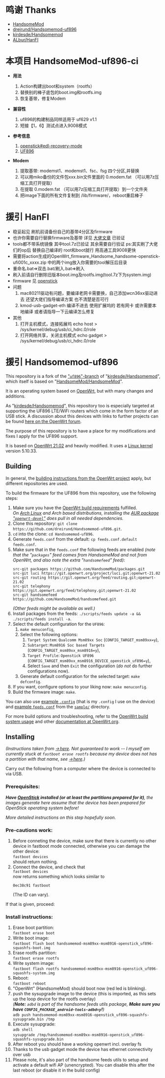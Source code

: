 # 鸣谢 Thanks
* [HandsomeMod](https://github.com/HandsomeMod/HandsomeMod)
* [dreirund/Handsomemod-uf896](https://github.com/dreirund/Handsomemod-uf896)
* [kirdesde/Handsomemod](https://github.com/kirdesde/Handsomemod/)
* [ALbur/HanFI](https://github.com/ALbur/HanFI)

# 本项目 HandsomeMod-uf896-ci
- **用法**
  1. Action构建出boot和system（rootfs）
  2. 替换别的棒子底包的boot.img和rootfs.img
  3. 恢复基带，修复Modem

- **兼容性**
  1. uf896的构建制品同样适用于 uf629 v1.1
  2. 短接【1，6】测试点进入9008模式

- **参考信息**
  1.  [openstick#edl-recovery-mode](https://github.com/colemickens/mobile-nixos/tree/openstick/devices/openstick#edl-recovery-mode)
  2.  [UF896](https://forum.openwrt.org/t/uf896-qualcomm-msm8916-lte-router-384mib-ram-2-4gib-flash-android-openwrt/131712/59)

- **Modem**
  1. 提取基带: modemst1、modemst1、fsc、fsg 四个分区,并替换
  2. 可以用miko备份的文件包xxx.bin文件里面的 0.modem.fat （可以用7z压缩工具打开提取）
  3. 在提取 0.modem.fat （可以用7z压缩工具打开提取）到一个文件夹
  4. 把image下面的所有文件复制到 /lib/firmware/，reboot重启棒子

# 援引 HanFI
* 稳妥起见 刷机前请备份自己的基带4分区及firmware
* 也许你需要自行替换firmware及基带 详见 [大佬文章](https://www.coolapk.com/feed/38895153) 已验证
* tools都不带系统镜像 其中tool.7z已验证 其余需要自行验证 ps:其实刷了大佬们的op后 替换自己编译的 root和boot就行 用高通工具9008更快
* 需要将action生成的OpenWrt_firmware_Handsome_handsome-openstick-ufi001c_xxxx.zip 中的两个img放入你需要的tool解压后目录
* 重命名.bat=>双击.bat/刷入.bat=>刷入 
* 刷入前请自行删除旧版本boot.img及rootfs.img(tool.7z下为system.img)
* firmware 见 [openstick](https://github.com/OpenStick/OpenStick/releases)
* 问题 
  1. mac80211驱动有问题，要编译老网卡需要换，自己添加wcn36xx驱动进去 还望大佬们指导编译方案 也不清楚是否可行
  2. kmod-usb-gadget-eth 编译不进去 使用扩展坞的 若有网卡 或许需要本地编译 或者请指导一下云编译怎么修复
* 其他
  1. 打开主机模式，连接拓展坞 echo host > /sys/kernel/debug/usb/ci_hdrc.0/role
  2. 打开网络共享，关闭主机模式 echo gadget > /sys/kernel/debug/usb/ci_hdrc.0/role

# 援引 Handsomemod-uf896

This repository is a fork of the ["`uf896`"-branch](https://github.com/kirdesde/Handsomemod/tree/uf896) of "[kirdesde/Handsomemod](https://github.com/kirdesde/Handsomemod/)", which itself is based on "[HandsomeMod/HandsomeMod](https://github.com/HandsomeMod/HandsomeMod/)".

It is an operating system based on [OpenWrt](http://openwrt.org/), but with many changes and additions.

As "[kirdesde/Handsomemod](https://github.com/kirdesde/Handsomemod/)", this repository too is especially targeted at supporting the UF896 LTE/WiFi routers which come in the form factor of an USB stick. A discussion about this devices with links to further projects can be found [here on the OpenWrt forum](https://forum.openwrt.org/t/131712).

The purpose of this repository is to have a place for my modifications and fixes I apply for the UF896 support.

It is based on [OpenWrt 21.02](https://openwrt.org/releases/21.02/) and heavily modified. It uses a [Linux kernel](https://kernel.org/) version 5.10.33.


## Building

In general, the [building instructions from the OpenWrt project](https://openwrt.org/docs/guide-developer/toolchain/use-buildsystem) apply, but different repositories are used.

To build the firmware for the UF896 from this repository, use the following steps:

1. Make sure you have the [OpenWrt build requirements](https://openwrt.org/docs/guide-developer/toolchain/install-buildsystem) fulfilled.  
   *On [Arch Linux](http://archlinux.org) and Arch based distributions, installing the [AUR package "`openwrt-devel`"](https://aur.archlinux.org/packages/openwrt-devel) does pull in all needed dependencies.*
2. Clone this repository: `git clone https://github.com/dreirund/Handsomemod-uf896.git`.
3. `cd` into the clone: `cd Handsomemod-uf896`.
4. Generate `feeds.conf` from the default: `cp feeds.conf.default feeds.conf`.
5. Make sure that in the `feeds.conf` the following feeds are enabled *(note that the "`packages`" feed comes from HandsomeMod and* not *from OpenWrt, and also note the extra "`handsomefeed`" feed)*:  
   ```
   src-git packages https://github.com/HandsomeMod/packages.git
   src-git luci https://git.openwrt.org/project/luci.git;openwrt-21.02
   src-git routing https://git.openwrt.org/feed/routing.git;openwrt-21.02
   src-git telephony https://git.openwrt.org/feed/telephony.git;openwrt-21.02
   src-git handsomefeed https://github.com/HandsomeMod/handsomefeed.git
   ```  
   *(Other feeds might be available as well.)*
6. Install packages from the feeds: `./scripts/feeds update -a && ./scripts/feeds install -a`.
7. Select the default configuration for the `UF896`:  
   1. `make menuconfig`,
   2. Select the following options:
      1. `Target System`: `Qualcomm Msm89xx Soc` (`CONFIG_TARGET_msm89xx=y`),
      2. `Subtarget`: `Msm8916 Soc based Targets` (`CONFIG_TARGET_msm89xx_msm8916=y`),
      3. `Target Profile`: `Openstick UF896` (`CONFIG_TARGET_msm89xx_msm8916_DEVICE_openstick_uf896=y`),
      4. Select `Save` and then `Exit` the configuration (*do not* do further configurations now).
   3. Generate default configuration for the selected target: `make defconfig`.
8. If you want, configure options to your liking now: `make menuconfig`.
9. Build the firmware image: `make`.

You can also use [example `.config`](sample/.config) (that is my `.config` I use on the device) and [example `feeds.conf`](sample/feeds.conf) from the [`sample/`](sample/) directory.

For more build options and troubleshooting, refer to the [OpenWrt build system usage](https://openwrt.org/docs/guide-developer/toolchain/use-buildsystem) and other [documentation at OpenWrt.org](https://openwrt.org/docs/).


## Installing

*(Instructions taken from [&rarr;&hairsp;here](https://github.com/kirdesde/Handsomemod/commit/aec867af57f1212a5ec3c4dea2828463bc31ea29). Not guaranteed to work -- I myself am currently stuck at `fastboot erase rootfs` because my device does not has a partition with that name, see [&rarr;&hairsp;here](https://forum.openwrt.org/t/131712/92).)*

Carry out the following from a computer where the device is connected to via USB.

### Prerequisites:

***Have [OpenStick](https://github.com/OpenStick/OpenStick) installed (or at least the partitions prepared for it)**, the images generate here assume that the device has been prepared for OpenStick operating system before!*

*More detailed instructions on this step hopefully soon.*

### Pre-cautions work:

1. Before conneting the device, make sure that there is currently no other device in fastboot mode connected, otherwise you can damage the other device:  
   `fastboot devices`  
   should return nothing.
2. Connect the device, and check that  
   `fastboot devices`  
   now returns something which looks similar to  
   ```
   0ec38c91 fastboot
   ```  
   (The ID can vary).

If that is given, proceed:

### Install instructions:

1. Erase boot partition:  
   `fastboot erase boot`
2. Write boot image:  
   `fastboot flash boot handsomemod-msm89xx-msm8916-openstick_uf896-squashfs-boot.img`
3. Erase rootfs partition:  
   `fastboot erase rootfs`
4. Write system image:  
   `fastboot flash rootfs handsomemod-msm89xx-msm8916-openstick_uf896-squashfs-system.img`
5. Reboot:  
   `fastboot reboot`
6. "OpenWrt" (HandsomeMod) should boot now (red led is blinking).
7. push the sysupgrade image to the device (this is imported, as this sets up the loop device for the rootfs overlay)  
   *(**Note:** `adbd` is part of the handsome feeds utils package, **Make sure you have `CONFIG_PACKAGE_android-tools-adbd=y`!**)*  
   `adb push handsomemod-msm89xx-msm8916-openstick_uf896-squashfs-sysupgrade.bin /tmp`
8. Execute sysupgrade:  
   `adb shell`  
   `sysupgrade /tmp/handsomemod-msm89xx-msm8916-openstick_uf896-squashfs-sysupgrade.bin`
9. After reboot you should have a working openwrt incl. overlay fs
10. Thanks to the usb gadget mode the device has ethernet connectivity over usb
11. Please note, it's also part of the handsome feeds utils to setup and activate a default wifi AP (unencrypted). You can disable this after the last reboot (or disable it in the build config)
